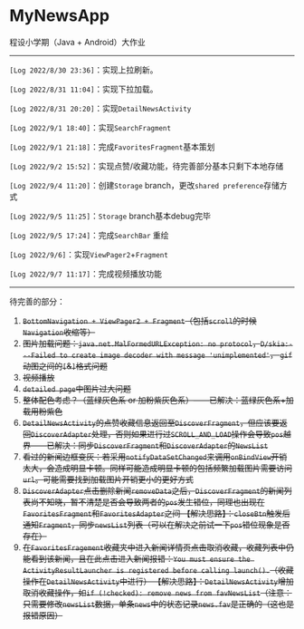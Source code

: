 # MyNewsApp
程设小学期（Java + Android）大作业

-----------

`[Log 2022/8/30 23:36]`：实现上拉刷新。

`[Log 2022/8/31 11:04]`：实现下拉加载。

`[Log 2022/8/31 20:20]`：实现`DetailNewsActivity`

`[Log 2022/9/1 18:40]`：实现`SearchFragment `

`[Log 2022/9/1 21:18]`：完成`FavoritesFragment`基本策划

`[Log 2022/9/2 15:52]`：实现点赞/收藏功能，待完善部分基本只剩下本地存储

`[Log 2022/9/4 11:20]`：创建`Storage` branch，更改`shared preference`存储方式

`[Log 2022/9/5 11:25]`：`Storage` branch基本debug完毕

`[Log 2022/9/5 17:24]`：完成`SearchBar` 重绘

`[Log 2022/9/6]`：实现`ViewPager2`+`Fragment`

`[Log 2022/9/7 11:17]`：完成视频播放功能



-----------

待完善的部分：

1. ~~`BottomNavigation + ViewPager2 + Fragment`（包括`scroll`的时候`Navigation`收缩等）~~
2. ~~图片加载问题：`java.net.MalFormedURLException: no protocol`，`D/skia:---Failed to create image decoder with message 'unimplemented'`， `gif`动图之间的`[`&`]`格式问题~~
3. ~~视频播放~~
4. ~~`detailed page`中图片过大问题~~
5. ~~整体配色考虑？（蓝绿灰色系 or 加粉紫灰色系）——已解决：蓝绿灰色系+加载用粉紫色~~
6. ~~`DetailNewsActivity`的点赞收藏信息返回至`DiscoverFragment`，但应该要返回`DiscoverAdapter`处理，否则如果进行过`SCROLL_AND_LOAD`操作会导致`pos`越界——已解决：同步`DiscoverFragment`和`DiscoverAdapter`的`NewsList`~~
7. ~~看过的新闻边框变灰：若采用`notifyDataSetChanged`来调用`onBindView`开销太大，会造成明显卡顿。同样可能造成明显卡顿的包括频繁加载图片需要访问`url`。可能需要找到加载图片开销更小的更好方式~~
8. ~~`DiscoverAdapter`点击删除新闻`removeData`之后，`DiscoverFragment`的新闻列表尚不知晓，暂不清楚是否会导致两者的`pos`发生错位，同理也出现在`FavoritesFragment`和`FavoritesAdapter`之间
   【解决思路】：`closeBtn`触发后通知`Fragment`，同步`newsList`列表（可以在解决之前试一下`pos`错位现象是否存在）~~
9. ~~在`FavoritesFragement`收藏夹中进入新闻详情页点击取消收藏，收藏列表中仍能看到该新闻，且在此点击进入新闻报错：`You must ensure the ActivityResultLauncher is registered before calling launch().`（收藏操作在`DetailNewsActivity`中进行）
   【解决思路】：`DetailNewsActivity`增加取消收藏操作，如`if (!checked): remove news from favNewsList`（注意：只需要修改`newsList`数据，单条`news`中的状态记录`news.fav`是正确的（这也是报错原因）~~

